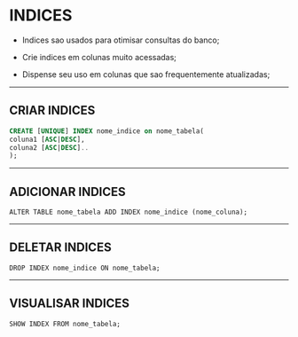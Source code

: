 # INDICES

* Indices sao usados para otimisar consultas do banco;

* Crie indices em colunas muito acessadas;

* Dispense seu uso em colunas que sao frequentemente atualizadas;

---

## CRIAR INDICES 

`````````sql
CREATE [UNIQUE] INDEX nome_indice on nome_tabela(
coluna1 [ASC|DESC],
coluna2 [ASC|DESC]..
);
`````````

---

## ADICIONAR INDICES

```
ALTER TABLE nome_tabela ADD INDEX nome_indice (nome_coluna);
```

---

## DELETAR INDICES

```
DROP INDEX nome_indice ON nome_tabela;
```

---

## VISUALISAR INDICES

```
SHOW INDEX FROM nome_tabela;
```

